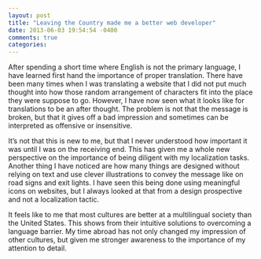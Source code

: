 ```yaml
---
layout: post
title: "Leaving the Country made me a better web developer"
date: 2013-06-03 19:54:54 -0400
comments: true
categories:
---
```


After spending a short time where English is not the primary language, I have learned first hand the importance of proper translation. There have been many times when I was translating a website that I did not put much thought into how those random arrangement of characters fit into the place they were suppose to go. However, I have now seen what it looks like for translations to be an after thought. The problem is not that the message is broken, but that it gives off a bad impression and sometimes can be interpreted as offensive or insensitive.

It’s not that this is new to me, but that I never understood how important it was until I was on the receiving end. This has given me a whole new perspective on the importance of being diligent with my localization tasks.
Another thing I have noticed are how many things are designed without relying on text and use clever illustrations to convey the message like on road signs and exit lights. I have seen this being done using meaningful icons on websites, but I always looked at that from a design prospective and not a localization tactic.

It feels like to me that most cultures are better at a multilingual society than the United States. This shows from their intuitive solutions to overcoming a language barrier. My time abroad has not only changed my impression of other cultures, but given me stronger awareness to the importance of my attention to detail.
